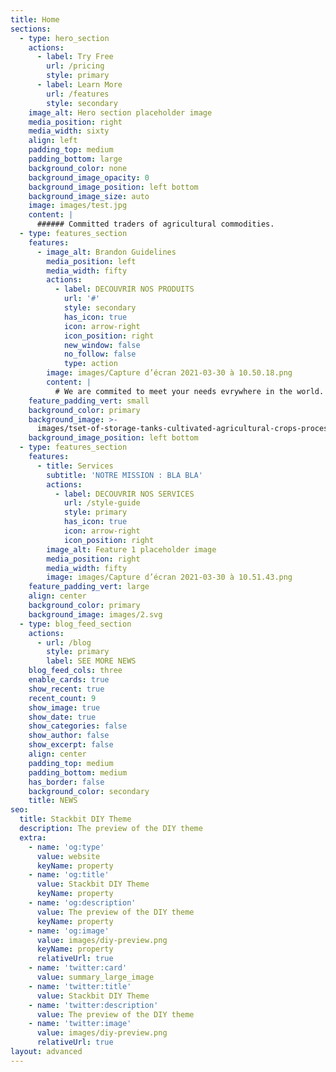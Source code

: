 ```yaml
---
title: Home
sections:
  - type: hero_section
    actions:
      - label: Try Free
        url: /pricing
        style: primary
      - label: Learn More
        url: /features
        style: secondary
    image_alt: Hero section placeholder image
    media_position: right
    media_width: sixty
    align: left
    padding_top: medium
    padding_bottom: large
    background_color: none
    background_image_opacity: 0
    background_image_position: left bottom
    background_image_size: auto
    image: images/test.jpg
    content: |
      ###### Committed traders of agricultural commodities.
  - type: features_section
    features:
      - image_alt: Brandon Guidelines
        media_position: left
        media_width: fifty
        actions:
          - label: DECOUVRIR NOS PRODUITS
            url: '#'
            style: secondary
            has_icon: true
            icon: arrow-right
            icon_position: right
            new_window: false
            no_follow: false
            type: action
        image: images/Capture d’écran 2021-03-30 à 10.50.18.png
        content: |
          # We are commited to meet your needs evrywhere in the world.
    feature_padding_vert: small
    background_color: primary
    background_image: >-
      images/tset-of-storage-tanks-cultivated-agricultural-crops-processing-pl.jpg
    background_image_position: left bottom
  - type: features_section
    features:
      - title: Services
        subtitle: 'NOTRE MISSION : BLA BLA'
        actions:
          - label: DECOUVRIR NOS SERVICES
            url: /style-guide
            style: primary
            has_icon: true
            icon: arrow-right
            icon_position: right
        image_alt: Feature 1 placeholder image
        media_position: right
        media_width: fifty
        image: images/Capture d’écran 2021-03-30 à 10.51.43.png
    feature_padding_vert: large
    align: center
    background_color: primary
    background_image: images/2.svg
  - type: blog_feed_section
    actions:
      - url: /blog
        style: primary
        label: SEE MORE NEWS
    blog_feed_cols: three
    enable_cards: true
    show_recent: true
    recent_count: 9
    show_image: true
    show_date: true
    show_categories: false
    show_author: false
    show_excerpt: false
    align: center
    padding_top: medium
    padding_bottom: medium
    has_border: false
    background_color: secondary
    title: NEWS
seo:
  title: Stackbit DIY Theme
  description: The preview of the DIY theme
  extra:
    - name: 'og:type'
      value: website
      keyName: property
    - name: 'og:title'
      value: Stackbit DIY Theme
      keyName: property
    - name: 'og:description'
      value: The preview of the DIY theme
      keyName: property
    - name: 'og:image'
      value: images/diy-preview.png
      keyName: property
      relativeUrl: true
    - name: 'twitter:card'
      value: summary_large_image
    - name: 'twitter:title'
      value: Stackbit DIY Theme
    - name: 'twitter:description'
      value: The preview of the DIY theme
    - name: 'twitter:image'
      value: images/diy-preview.png
      relativeUrl: true
layout: advanced
---
```

